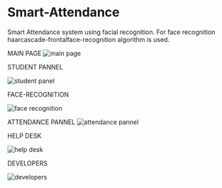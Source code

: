 # Smart-Attendance
Smart Attendance system using facial recognition.
For face recognition haarcascade-frontalface-recognition algorithm is used.

MAIN PAGE
![main page](https://github.com/Arno2003/Smart-Attendance/assets/107431707/ee452715-a8b9-4b81-aae1-76e0a812bbe1)


STUDENT PANNEL

![student panel](https://github.com/Arno2003/Smart-Attendance/assets/107431707/0e172268-edc2-4c32-a2b5-028d765120ee)


FACE-RECOGNITION

![face recognition](https://github.com/Arno2003/Smart-Attendance/assets/107431707/6af19096-c377-4243-a446-e3ab1aa47bd8)


ATTENDANCE PANNEL
![attendance pannel](https://github.com/Arno2003/Smart-Attendance/assets/107431707/7062013e-2452-40d7-a061-65700460ef09)





HELP DESK

![help desk](https://github.com/Arno2003/Smart-Attendance/assets/107431707/a0edc7d2-56b4-4f6b-a1ac-4b7a799f6f14)


DEVELOPERS

![developers](https://github.com/Arno2003/Smart-Attendance/assets/107431707/770e2dca-3035-4907-bbc9-702c56412438)


